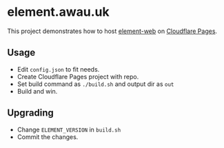 # element.awau.uk

This project demonstrates how to host [element-web](https://github.com/vector-im/element-web) on [Cloudflare Pages](https://pages.cloudflare.com/).

## Usage

- Edit `config.json` to fit needs.
- Create Cloudflare Pages project with repo.
- Set build command as `./build.sh` and output dir as `out`
- Build and win.

## Upgrading
- Change `ELEMENT_VERSION` in `build.sh`
- Commit the changes.
